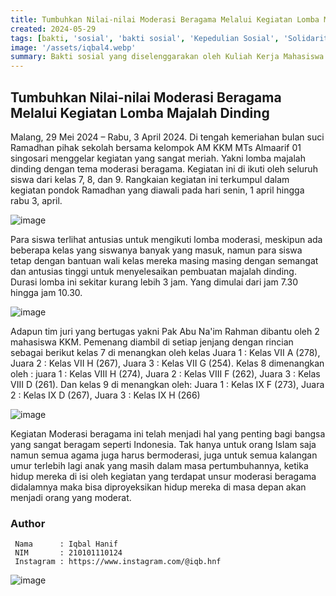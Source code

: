 ```yaml
---
title: Tumbuhkan Nilai-nilai Moderasi Beragama Melalui Kegiatan Lomba Majalah Dinding di MTs Almaarif 01 Singosari
created: 2024-05-29
tags: [bakti, 'sosial', 'bakti sosial', 'Kepedulian Sosial', 'Solidaritas Masyarakat', 'Bantuan Sembako', 'Peduli Sesama', 'Pendidikan Karakter', 'Kegiatan Sosial', 'Community Service', 'UIN Malang', 'Asistensi Mengajar', 'KKM', 'Kuliah Kerja Mahasiswa']
image: '/assets/iqbal4.webp'
summary: Bakti sosial yang diselenggarakan oleh Kuliah Kerja Mahasiswa (KKM) UIN Malang dan MTs Almaarif 01 Singosari bertujuan untuk membantu meringankan beban masyarakat kurang mampu, menumbuhkan rasa simpati dan empati, serta memperkuat solidaritas masyarakat dengan membagikan 26 paket sembako kepada keluarga prasejahtera di sekitar sekolah setelah melalui proses persiapan yang matang meliputi observasi lapangan, penggalangan dana dari siswa, pengadaan sembako, hingga pendistribusian langsung yang dilakukan dengan semangat kebersamaan dan diharapkan dapat menanamkan nilai-nilai luhur seperti kepedulian dan semangat berbagi kepada para siswa.
---
```

## Tumbuhkan Nilai-nilai Moderasi Beragama Melalui Kegiatan Lomba Majalah Dinding

Malang, 29 Mei 2024 – Rabu, 3 April 2024. Di tengah kemeriahan bulan suci Ramadhan pihak sekolah bersama kelompok AM KKM MTs Almaarif 01 singosari menggelar kegiatan yang sangat meriah. Yakni lomba majalah dinding dengan tema moderasi beragama. Kegiatan ini di ikuti oleh seluruh siswa dari kelas 7, 8, dan 9. Rangkaian kegiatan ini terkumpul dalam kegiatan pondok Ramadhan yang diawali pada hari senin, 1 april hingga rabu 3, april. 

![image](/assets/iqbal1.webp)

Para siswa terlihat antusias untuk mengikuti lomba moderasi, meskipun ada beberapa kelas yang siswanya banyak yang masuk, namun para siswa tetap dengan bantuan wali kelas mereka masing masing dengan semangat dan antusias tinggi untuk menyelesaikan pembuatan majalah dinding. Durasi lomba ini sekitar kurang lebih 3 jam. Yang dimulai dari jam 7.30 hingga jam 10.30.

![image](/assets/iqbal2.webp)

Adapun tim juri yang bertugas yakni Pak Abu Na'im Rahman dibantu oleh 2 mahasiswa KKM. Pemenang diambil di setiap jenjang dengan rincian sebagai berikut kelas 7 di menangkan oleh kelas Juara 1 : Kelas VII A (278), Juara 2 : Kelas VII H (267), Juara 3 : Kelas VII G (254). Kelas 8 dimenangkan oleh : juara 1 : Kelas VIII H (274), Juara 2 : Kelas VIII F (262), Juara 3 : Kelas VIII D (261). Dan kelas 9 di menangkan oleh: Juara 1 : Kelas IX F (273), Juara 2 : Kelas IX D (267), Juara 3 : Kelas IX H (266)

![image](/assets/iqbal4.webp)

Kegiatan Moderasi beragama ini telah menjadi hal yang penting bagi bangsa yang sangat beragam  seperti Indonesia. Tak hanya untuk orang Islam saja namun semua agama juga harus bermoderasi, juga untuk semua kalangan umur terlebih lagi anak yang masih dalam masa pertumbuhannya, ketika hidup mereka di isi oleh kegiatan yang terdapat unsur moderasi beragama didalamnya maka bisa diproyeksikan hidup mereka di masa depan akan menjadi orang yang moderat. 

### Author 
   ```shell title="About Author"
    Nama      : Iqbal Hanif
    NIM       : 210101110124
    Instagram : https://www.instagram.com/@iqb.hnf
   ```
![image](/assets/iqbal3.webp)
